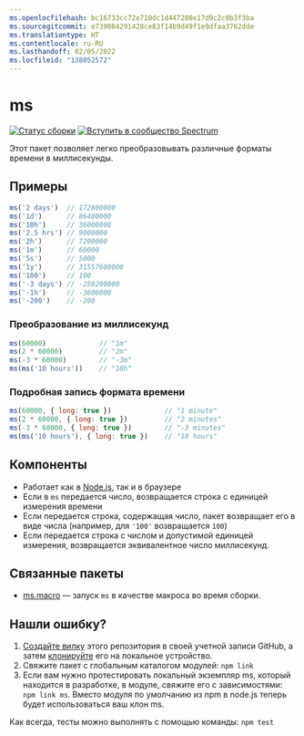 ```yaml
---
ms.openlocfilehash: bc16733cc72e710dc1d447280e17d9c2c0b3f3ba
ms.sourcegitcommit: e739004291428ce83f14b9d49f1e9dfaa3762dde
ms.translationtype: HT
ms.contentlocale: ru-RU
ms.lasthandoff: 02/05/2022
ms.locfileid: "138052572"
---
```

# <a name="ms"></a>ms

[![Статус сборки](https://travis-ci.org/zeit/ms.svg?branch=master)](https://travis-ci.org/zeit/ms)
[![Вступить в сообщество Spectrum](https://withspectrum.github.io/badge/badge.svg)](https://spectrum.chat/zeit)

Этот пакет позволяет легко преобразовывать различные форматы времени в миллисекунды.

## <a name="examples"></a>Примеры

```js
ms('2 days')  // 172800000
ms('1d')      // 86400000
ms('10h')     // 36000000
ms('2.5 hrs') // 9000000
ms('2h')      // 7200000
ms('1m')      // 60000
ms('5s')      // 5000
ms('1y')      // 31557600000
ms('100')     // 100
ms('-3 days') // -259200000
ms('-1h')     // -3600000
ms('-200')    // -200
```

### <a name="convert-from-milliseconds"></a>Преобразование из миллисекунд

```js
ms(60000)             // "1m"
ms(2 * 60000)         // "2m"
ms(-3 * 60000)        // "-3m"
ms(ms('10 hours'))    // "10h"
```

### <a name="time-format-written-out"></a>Подробная запись формата времени

```js
ms(60000, { long: true })             // "1 minute"
ms(2 * 60000, { long: true })         // "2 minutes"
ms(-3 * 60000, { long: true })        // "-3 minutes"
ms(ms('10 hours'), { long: true })    // "10 hours"
```

## <a name="features"></a>Компоненты

- Работает как в [Node.js](https://nodejs.org), так и в браузере
- Если в `ms` передается число, возвращается строка с единицей измерения времени
- Если передается строка, содержащая число, пакет возвращает его в виде числа (например, для `'100'` возвращается `100`)
- Если передается строка с числом и допустимой единицей измерения, возвращается эквивалентное число миллисекунд.

## <a name="related-packages"></a>Связанные пакеты

- [ms.macro](https://github.com/knpwrs/ms.macro) — запуск `ms` в качестве макроса во время сборки.

## <a name="caught-a-bug"></a>Нашли ошибку?

1. [Создайте вилку](https://help.github.com/articles/fork-a-repo/) этого репозитория в своей учетной записи GitHub, а затем [клонируйте](https://help.github.com/articles/cloning-a-repository/) его на локальное устройство.
2. Свяжите пакет с глобальным каталогом модулей: `npm link`
3. Если вам нужно протестировать локальный экземпляр ms, который находится в разработке, в модуле, свяжите его с зависимостями: `npm link ms`. Вместо модуля по умолчанию из npm в node.js теперь будет использоваться ваш клон ms.

Как всегда, тесты можно выполнять с помощью команды: `npm test`
